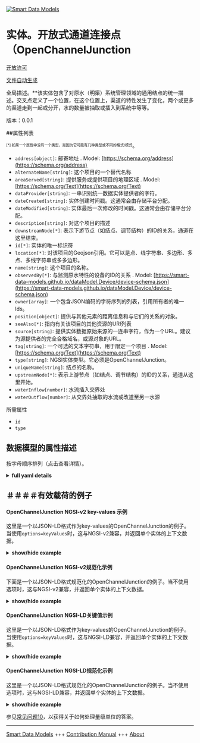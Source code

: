 <!-- 10-Header -->  
[![Smart Data Models](https://smartdatamodels.org/wp-content/uploads/2022/01/SmartDataModels_logo.png "Logo")](https://smartdatamodels.org)  
实体。开放式通道连接点（OpenChannelJunction  
===============================<!-- /10-Header -->  
<!-- 15-License -->  
[开放许可](https://github.com/smart-data-models//dataModel.OpenChannelManagement/blob/master/OpenChannelJunction/LICENSE.md)  
[文件自动生成](https://docs.google.com/presentation/d/e/2PACX-1vTs-Ng5dIAwkg91oTTUdt8ua7woBXhPnwavZ0FxgR8BsAI_Ek3C5q97Nd94HS8KhP-r_quD4H0fgyt3/pub?start=false&loop=false&delayms=3000#slide=id.gb715ace035_0_60)  
<!-- /15-License -->  
<!-- 20-Description -->  
全局描述。**该实体包含了对原水（明渠）系统管理领域的通用结点的统一描述。交叉点定义了一个位置，在这个位置上，渠道的特性发生了变化，两个或更多的渠道走到一起或分开，水的数量被抽取或插入到系统中等等。  
版本：0.0.1  
<!-- /20-Description -->  
<!-- 30-PropertiesList -->  

##属性列表  

<sup><sub>[*] 如果一个属性中没有一个类型，是因为它可能有几种类型或不同的格式/模式</sub></sup>。  
- `address[object]`: 邮寄地址  . Model: [https://schema.org/address](https://schema.org/address)- `alternateName[string]`: 这个项目的一个替代名称  - `areaServed[string]`: 提供服务或提供项目的地理区域  . Model: [https://schema.org/Text](https://schema.org/Text)- `dataProvider[string]`: 一串识别统一数据实体提供者的字符。  - `dateCreated[string]`: 实体创建时间戳。这通常会由存储平台分配。  - `dateModified[string]`: 实体最后一次修改的时间戳。这通常会由存储平台分配。  - `description[string]`: 对这个项目的描述  - `downstreamNode[*]`: 表示下游节点（如结点、调节结构）的ID的关系，通道在这里结束。  - `id[*]`: 实体的唯一标识符  - `location[*]`: 对该项目的Geojson引用。它可以是点、线字符串、多边形、多点、多线字符串或多多边形。  - `name[string]`: 这个项目的名称。  - `observedBy[*]`: 与监测原水特性的设备的ID的关系  . Model: [https://smart-data-models.github.io/dataModel.Device/device-schema.json](https://smart-data-models.github.io/dataModel.Device/device-schema.json)- `owner[array]`: 一个包含JSON编码的字符序列的列表，引用所有者的唯一Ids。  - `position[object]`: 提供与其他元素的距离信息和与它们的关系的对象。  - `seeAlso[*]`: 指向有关该项目的其他资源的URI列表  - `source[string]`: 提供实体数据原始来源的一连串字符，作为一个URL。建议为源提供者的完全合格域名，或源对象的URL。  - `tag[string]`: 一个可选的文本字符串，用于限定一个项目  . Model: [https://schema.org/Text](https://schema.org/Text)- `type[string]`: NGSI实体类型。它必须是OpenChannelJunction。  - `uniqueName[string]`: 结点的名称。  - `upstreamNode[*]`: 表示上游节点（如结点、调节结构）的ID的关系，通道从这里开始。  - `waterInflow[number]`: 水流插入交界处  - `waterOutflow[number]`: 从交界处抽取的水流或改道至另一水源  <!-- /30-PropertiesList -->  
<!-- 35-RequiredProperties -->  
所需属性  
- `id`  - `type`  <!-- /35-RequiredProperties -->  
<!-- 40-RequiredProperties -->  
<!-- /40-RequiredProperties -->  
<!-- 50-DataModelHeader -->  
## 数据模型的属性描述  
按字母顺序排列（点击查看详情）。  
<!-- /50-DataModelHeader -->  
<!-- 60-ModelYaml -->  
<details><summary><strong>full yaml details</strong></summary>    
```yaml  
OpenChannelJunction:    
  description: 'This entity contains a harmonised description of a generic Junction made for Raw-Water (Open Channels) System Management domain. A Junction defines a location where the characteristics of the channel changes, two or more channels come together or split apart, amounts of water are abstracted or inserted to the system etc.'    
  properties:    
    address:    
      description: 'The mailing address'    
      properties:    
        addressCountry:    
          description: 'Property. The country. For example, Spain. Model:''https://schema.org/addressCountry'''    
          type: string    
        addressLocality:    
          description: 'Property. The locality in which the street address is, and which is in the region. Model:''https://schema.org/addressLocality'''    
          type: string    
        addressRegion:    
          description: 'Property. The region in which the locality is, and which is in the country. Model:''https://schema.org/addressRegion'''    
          type: string    
        postOfficeBoxNumber:    
          description: 'Property. The post office box number for PO box addresses. For example, 03578. Model:''https://schema.org/postOfficeBoxNumber'''    
          type: string    
        postalCode:    
          description: 'Property. The postal code. For example, 24004. Model:''https://schema.org/https://schema.org/postalCode'''    
          type: string    
        streetAddress:    
          description: 'Property. The street address. Model:''https://schema.org/streetAddress'''    
          type: string    
      type: object    
      x-ngsi:    
        model: https://schema.org/address    
        type: Property    
    alternateName:    
      description: 'An alternative name for this item'    
      type: string    
      x-ngsi:    
        type: Property    
    areaServed:    
      description: 'The geographic area where a service or offered item is provided'    
      type: string    
      x-ngsi:    
        model: https://schema.org/Text    
        type: Property    
    dataProvider:    
      description: 'A sequence of characters identifying the provider of the harmonised data entity.'    
      type: string    
      x-ngsi:    
        type: Property    
    dateCreated:    
      description: 'Entity creation timestamp. This will usually be allocated by the storage platform.'    
      format: date-time    
      type: string    
      x-ngsi:    
        type: Property    
    dateModified:    
      description: 'Timestamp of the last modification of the entity. This will usually be allocated by the storage platform.'    
      format: date-time    
      type: string    
      x-ngsi:    
        type: Property    
    description:    
      description: 'A description of this item'    
      type: string    
      x-ngsi:    
        type: Property    
    downstreamNode:    
      anyOf:    
        - description: 'Property. Identifier format of any NGSI entity'    
          maxLength: 256    
          minLength: 1    
          pattern: ^[\w\-\.\{\}\$\+\*\[\]`|~^@!,:\\]+$    
          type: string    
        - description: 'Property. Identifier format of any NGSI entity'    
          format: uri    
          type: string    
      description: 'A relationship indicating the ID of the downstream node (e.g., Junction, Regulation Structure), where the channel ends.'    
      x-ngsi:    
        type: Relationship    
    id:    
      anyOf: &openchanneljunction_-_properties_-_owner_-_items_-_anyof    
        - description: 'Property. Identifier format of any NGSI entity'    
          maxLength: 256    
          minLength: 1    
          pattern: ^[\w\-\.\{\}\$\+\*\[\]`|~^@!,:\\]+$    
          type: string    
        - description: 'Property. Identifier format of any NGSI entity'    
          format: uri    
          type: string    
      description: 'Unique identifier of the entity'    
      x-ngsi:    
        type: Property    
    location:    
      description: 'Geojson reference to the item. It can be Point, LineString, Polygon, MultiPoint, MultiLineString or MultiPolygon'    
      oneOf:    
        - description: 'Geoproperty. Geojson reference to the item. Point'    
          properties:    
            bbox:    
              items:    
                type: number    
              minItems: 4    
              type: array    
            coordinates:    
              items:    
                type: number    
              minItems: 2    
              type: array    
            type:    
              enum:    
                - Point    
              type: string    
          required:    
            - type    
            - coordinates    
          title: 'GeoJSON Point'    
          type: object    
        - description: 'Geoproperty. Geojson reference to the item. LineString'    
          properties:    
            bbox:    
              items:    
                type: number    
              minItems: 4    
              type: array    
            coordinates:    
              items:    
                items:    
                  type: number    
                minItems: 2    
                type: array    
              minItems: 2    
              type: array    
            type:    
              enum:    
                - LineString    
              type: string    
          required:    
            - type    
            - coordinates    
          title: 'GeoJSON LineString'    
          type: object    
        - description: 'Geoproperty. Geojson reference to the item. Polygon'    
          properties:    
            bbox:    
              items:    
                type: number    
              minItems: 4    
              type: array    
            coordinates:    
              items:    
                items:    
                  items:    
                    type: number    
                  minItems: 2    
                  type: array    
                minItems: 4    
                type: array    
              type: array    
            type:    
              enum:    
                - Polygon    
              type: string    
          required:    
            - type    
            - coordinates    
          title: 'GeoJSON Polygon'    
          type: object    
        - description: 'Geoproperty. Geojson reference to the item. MultiPoint'    
          properties:    
            bbox:    
              items:    
                type: number    
              minItems: 4    
              type: array    
            coordinates:    
              items:    
                items:    
                  type: number    
                minItems: 2    
                type: array    
              type: array    
            type:    
              enum:    
                - MultiPoint    
              type: string    
          required:    
            - type    
            - coordinates    
          title: 'GeoJSON MultiPoint'    
          type: object    
        - description: 'Geoproperty. Geojson reference to the item. MultiLineString'    
          properties:    
            bbox:    
              items:    
                type: number    
              minItems: 4    
              type: array    
            coordinates:    
              items:    
                items:    
                  items:    
                    type: number    
                  minItems: 2    
                  type: array    
                minItems: 2    
                type: array    
              type: array    
            type:    
              enum:    
                - MultiLineString    
              type: string    
          required:    
            - type    
            - coordinates    
          title: 'GeoJSON MultiLineString'    
          type: object    
        - description: 'Geoproperty. Geojson reference to the item. MultiLineString'    
          properties:    
            bbox:    
              items:    
                type: number    
              minItems: 4    
              type: array    
            coordinates:    
              items:    
                items:    
                  items:    
                    items:    
                      type: number    
                    minItems: 2    
                    type: array    
                  minItems: 4    
                  type: array    
                type: array    
              type: array    
            type:    
              enum:    
                - MultiPolygon    
              type: string    
          required:    
            - type    
            - coordinates    
          title: 'GeoJSON MultiPolygon'    
          type: object    
      x-ngsi:    
        type: Geoproperty    
    name:    
      description: 'The name of this item.'    
      type: string    
      x-ngsi:    
        type: Property    
    observedBy:    
      anyOf:    
        - description: 'Property. Identifier format of any NGSI entity'    
          maxLength: 256    
          minLength: 1    
          pattern: ^[\w\-\.\{\}\$\+\*\[\]`|~^@!,:\\]+$    
          type: string    
        - description: 'Property. Identifier format of any NGSI entity'    
          format: uri    
          type: string    
      description: 'A relationship to the ID of the device that monitors raw-water properties'    
      x-ngsi:    
        model: https://smart-data-models.github.io/dataModel.Device/device-schema.json    
        type: Relationship    
    owner:    
      description: 'A List containing a JSON encoded sequence of characters referencing the unique Ids of the owner(s)'    
      items:    
        anyOf: *openchanneljunction_-_properties_-_owner_-_items_-_anyof    
        description: 'Property. Unique identifier of the entity'    
      type: array    
      x-ngsi:    
        type: Property    
    position:    
      description: 'Object providing information about the distance with the rest of the elements and a relationship with them.'    
      properties:    
        distance:    
          description: 'Property. The distance between this Entity and a reference point (e.g., the most upstream point of the system). Units: ''Km'''    
          type: number    
        refPoint:    
          anyOf:    
            - description: 'Property. Identifier format of any NGSI entity.'    
              maxLength: 256    
              minLength: 1    
              pattern: ^[\w\-\.\{\}\$\+\*\[\]`|~^@!,:\\]+$    
              type: string    
            - description: 'Property. Identifier format of any NGSI entity.'    
              format: uri    
              type: string    
          description: 'Relationship. The reference point distance is measured from.'    
      type: object    
      x-ngsi:    
        type: Property    
    seeAlso:    
      description: 'list of uri pointing to additional resources about the item'    
      oneOf:    
        - items:    
            format: uri    
            type: string    
          minItems: 1    
          type: array    
        - format: uri    
          type: string    
      x-ngsi:    
        type: Property    
    source:    
      description: 'A sequence of characters giving the original source of the entity data as a URL. Recommended to be the fully qualified domain name of the source provider, or the URL to the source object.'    
      type: string    
      x-ngsi:    
        type: Property    
    tag:    
      description: 'An optional text string used to qualify an item'    
      type: string    
      x-ngsi:    
        model: https://schema.org/Text    
        type: Property    
    type:    
      description: 'NGSI Entity Type. it has to be OpenChannelJunction'    
      enum:    
        - OpenChannelJunction    
      type: string    
      x-ngsi:    
        type: Property    
    uniqueName:    
      description: 'The name of the junction.'    
      type: string    
      x-ngsi:    
        type: Property    
    upstreamNode:    
      anyOf:    
        - description: 'Property. Identifier format of any NGSI entity'    
          maxLength: 256    
          minLength: 1    
          pattern: ^[\w\-\.\{\}\$\+\*\[\]`|~^@!,:\\]+$    
          type: string    
        - description: 'Property. Identifier format of any NGSI entity'    
          format: uri    
          type: string    
      description: 'A relationship indicating the ID of the upstream node (e.g., Junction, Regulation Structure), where the channel begins.'    
      x-ngsi:    
        type: Relationship    
    waterInflow:    
      description: 'Water flow inserted to the junction'    
      minimum: 0    
      type: number    
      x-ngsi:    
        type: Property    
        units: m3/s    
    waterOutflow:    
      description: 'Water flow abstracted from the junction or diverted to another source'    
      minimum: 0    
      type: number    
      x-ngsi:    
        type: Property    
        units: m3/s    
  required:    
    - id    
    - type    
  type: object    
  x-derived-from: ""    
  x-disclaimer: 'Redistribution and use in source and binary forms, with or without modification, are permitted  provided that the license conditions are met. Copyleft (c) 2021 Contributors to Smart Data Models Program'    
  x-license-url: https://github.com/smart-data-models/dataModel.OpenChannelManagement/blob/master/OpenChannelJunction/LICENSE.md    
  x-model-schema: https://smart-data-models.github.io/data-models.OpenChannelManagement/OpenChannelJunction/schema.json    
  x-model-tags: FIWARE4WATER    
  x-version: 0.0.1    
```  
</details>    
<!-- /60-ModelYaml -->  
<!-- 70-MiddleNotes -->  
<!-- /70-MiddleNotes -->  
<!-- 80-Examples -->  
## ＃＃＃＃有效载荷的例子  
#### OpenChannelJunction NGSI-v2 key-values 示例  
这里是一个以JSON-LD格式作为key-values的OpenChannelJunction的例子。当使用`options=keyValues`时，这与NGSI-v2兼容，并返回单个实体的上下文数据。  
<details><summary><strong>show/hide example</strong></summary>    
```json  
{  
  "id": "urn:ngsi-ld:OpenChannelJunction:id:PTOM:78370074",  
  "type": "OpenChannelJunction",  
  "location": {  
    "type": "Point",  
    "coordinates": [  
      -65.2981945,  
      -22.649102  
    ]  
  },  
  "address": {  
    "streetAddress": "",  
    "addressLocality": "",  
    "addressRegion": "",  
    "addressCountry": "",  
    "postalCode": "",  
    "postOfficeBoxNumber": ""  
  },  
  "areaServed": "",  
  "dateCreated": "1983-10-11T21:04:39Z",  
  "dateModified": "1982-03-03T08:37:57Z",  
  "source": "",  
  "name": "J1",  
  "alternateName": "Thivae",  
  "dataProvider": "EYDAP",  
  "owner": [  
    "urn:ngsi-ld:OpenChannelJunction:items:QPEH:03184806",  
    "urn:ngsi-ld:OpenChannelJunction:items:PUHR:34031741"  
  ],  
  "seeAlso": [  
    "urn:ngsi-ld:OpenChannelJunction:items:KTWJ:61564622",  
    "urn:ngsi-ld:OpenChannelJunction:items:JOMY:24566116"  
  ],  
  "position": {  
    "distance": 160.6,  
    "refPoint": "urn:ngsi-ld:OpenChannelJunction:refPoint:JXFD:60487647",  
    "downstreamNode": "urn:ngsi-ld:OpenChannelJunction:downstreamNode:CBWI:21948924",  
    "upstreamNode": "urn:ngsi-ld:OpenChannelJunction:upstreamNode:MWGU:81565938",  
    "observedBy": "urn:ngsi-ld:OpenChannelJunction:observedBy:GIWE:80160975",  
    "uniqueName": "J1",  
    "tag": "",  
    "waterOutflow": 0.12,  
    "waterInflow": 0.15  
  }  
}  
```  
</details>  
#### OpenChannelJunction NGSI-v2规范化示例  
下面是一个以JSON-LD格式规范化的OpenChannelJunction的例子。当不使用选项时，这与NGSI-v2兼容，并返回单个实体的上下文数据。  
<details><summary><strong>show/hide example</strong></summary>    
```json  
{  
  "id": "urn:ngsi-ld:OpenChannelJunction:id:PTOM:78370074",  
  "type": "OpenChannelJunction",  
  "location": {  
    "type": "geo:json",  
    "value": {  
      "type": "Point",  
      "coordinates": [  
        -65.2981945,  
        -22.649102  
      ]  
    }  
  },  
  "address": {  
    "type": "PostalAddress",  
    "value": {  
      "streetAddress": "",  
      "addressLocality": "",  
      "addressRegion": "",  
      "addressCountry": "",  
      "postalCode": "",  
      "postOfficeBoxNumber": "",  
      "areaServed": ""  
    }  
  },  
  "areaServed": {  
    "type": "Text",  
    "value": ""  
  },  
  "dateCreated": {  
    "type": "DateTime",  
    "value": "1983-10-11T21:04:39Z"  
  },  
  "dateModified": {  
    "type": "DateTime",  
    "value": "1982-03-03T08:37:57Z"  
  },  
  "source": {  
    "type": "Text",  
    "value": ""  
  },  
  "name": {  
    "type": "Text",  
    "value": "J1"  
  },  
  "alternateName": {  
    "type": "Text",  
    "value": "Thivae"  
  },  
  "description": {  
    "type": "Text",  
    "value": "Open Channel Junction"  
  },  
  "dataProvider": {  
    "type": "Text",  
    "value": "EYDAP"  
  },  
  "owner": {  
    "type": "array",  
    "value": [  
      "urn:ngsi-ld:OpenChannelJunction:items:QPEH:03184806",  
      "urn:ngsi-ld:OpenChannelJunction:items:PUHR:34031741"  
    ]  
  },  
  "seeAlso": {  
    "type": "array",  
    "value": [  
      "urn:ngsi-ld:OpenChannelJunction:items:KTWJ:61564622",  
      "urn:ngsi-ld:OpenChannelJunction:items:JOMY:24566116"  
    ]  
  },  
  "position": {  
    "type": "StructuredValue",  
    "value": {  
      "distance": 160.6,  
      "refPoint": "urn:ngsi-ld:OpenChannelJunction:refPoint:JXFD:60487647"  
    }  
  },  
  "downstreamNode": {  
    "type": "Relationship",  
    "value": "urn:ngsi-ld:OpenChannelJunction:downstreamNode:CBWI:21948924"  
  },  
  "upstreamNode": {  
    "type": "Relationship",  
    "value": "urn:ngsi-ld:OpenChannelJunction:upstreamNode:MWGU:81565938"  
  },  
  "observedBy": {  
    "type": "Relationship",  
    "value": "urn:ngsi-ld:OpenChannelJunction:observedBy:GIWE:80160975"  
  },  
  "uniqueName": {  
    "type": "Text",  
    "value": "J1"  
  },  
  "tag": {  
    "type": "Text",  
    "value": ""  
  },  
  "waterOutflow": {  
    "type": "Number",  
    "value": 0.12  
  },  
  "waterInflow": {  
    "type": "Number",  
    "value": 0.15  
  },  
  "@context": [  
    "https://smartdatamodels.org/context.jsonld"  
  ]  
}  
```  
</details>  
#### OpenChannelJunction NGSI-LD关键值示例  
这里是一个以JSON-LD格式作为key-values的OpenChannelJunction的例子。当使用`options=keyValues`时，这与NGSI-LD兼容，并返回单个实体的上下文数据。  
<details><summary><strong>show/hide example</strong></summary>    
```json  
{  
    "id": "urn:ngsi-ld:OpenChannelJunction:id:PTOM:78370074",  
    "type": "OpenChannelJunction",  
    "address": {  
        "streetAddress": "",  
        "addressLocality": "",  
        "addressRegion": "",  
        "addressCountry": "",  
        "postalCode": "",  
        "postOfficeBoxNumber": ""  
    },  
    "alternateName": "Thivae",  
    "areaServed": "",  
    "dataProvider": "EYDAP",  
    "dateCreated": "1983-10-11T21:04:39Z",  
    "dateModified": "1982-03-03T08:37:57Z",  
    "location": {  
        "type": "Point",  
        "coordinates": [  
            -65.2981945,  
            -22.649102  
        ]  
    },  
    "name": "J1",  
    "owner": [  
        "urn:ngsi-ld:OpenChannelJunction:items:QPEH:03184806",  
        "urn:ngsi-ld:OpenChannelJunction:items:PUHR:34031741"  
    ],  
    "position": {  
        "distance": 160.6,  
        "refPoint": "urn:ngsi-ld:OpenChannelJunction:refPoint:JXFD:60487647",  
        "downstreamNode": "urn:ngsi-ld:OpenChannelJunction:downstreamNode:CBWI:21948924",  
        "upstreamNode": "urn:ngsi-ld:OpenChannelJunction:upstreamNode:MWGU:81565938",  
        "observedBy": "urn:ngsi-ld:OpenChannelJunction:observedBy:GIWE:80160975",  
        "uniqueName": "J1",  
        "tag": "",  
        "waterOutflow": 0.12,  
        "waterInflow": 0.15  
    },  
    "seeAlso": [  
        "urn:ngsi-ld:OpenChannelJunction:items:KTWJ:61564622",  
        "urn:ngsi-ld:OpenChannelJunction:items:JOMY:24566116"  
    ],  
    "source": "",  
    "@context": [  
        "https://raw.githubusercontent.com/smart-data-models/dataModel.OpenChannelManagement/master/context.jsonld"  
    ]  
}  
```  
</details>  
#### OpenChannelJunction NGSI-LD规范化示例  
这里是一个以JSON-LD格式规范化的OpenChannelJunction的例子。当不使用选项时，这与NGSI-LD兼容，并返回单个实体的上下文数据。  
<details><summary><strong>show/hide example</strong></summary>    
```json  
{  
    "id": "urn:ngsi-ld:OpenChannelJunction:id:PTOM:78370074",  
    "type": "OpenChannelJunction",  
    "address": {  
        "type": "Property",  
        "value": {  
            "streetAddress": "",  
            "addressLocality": "",  
            "addressRegion": "",  
            "addressCountry": "",  
            "postalCode": "",  
            "postOfficeBoxNumber": "",  
            "areaServed": ""  
        }  
    },  
    "alternateName": {  
        "type": "Property",  
        "value": "Thivae"  
    },  
    "areaServed": {  
        "type": "Property",  
        "value": ""  
    },  
    "dataProvider": {  
        "type": "Property",  
        "value": "EYDAP"  
    },  
    "dateCreated": {  
        "type": "Property",  
        "value": {  
            "@type": "DateTime",  
            "@value": "1983-10-11T21:04:39Z"  
        }  
    },  
    "dateModified": {  
        "type": "Property",  
        "value": {  
            "@type": "DateTime",  
            "@value": "1982-03-03T08:37:57Z"  
        }  
    },  
    "description": {  
        "type": "Property",  
        "value": "Open Channel Junction"  
    },  
    "downstreamNode": {  
        "type": "Relationship",  
        "object": "urn:ngsi-ld:OpenChannelJunction:downstreamNode:CBWI:21948924"  
    },  
    "location": {  
        "type": "Geoproperty",  
        "value": {  
            "type": "Point",  
            "coordinates": [  
                -65.2981945,  
                -22.649102  
            ]  
        }  
    },  
    "name": {  
        "type": "Property",  
        "value": "J1"  
    },  
    "observedBy": {  
        "type": "Relationship",  
        "object": "urn:ngsi-ld:OpenChannelJunction:observedBy:GIWE:80160975"  
    },  
    "owner": {  
        "type": "Property",  
        "value": [  
            "urn:ngsi-ld:OpenChannelJunction:items:QPEH:03184806",  
            "urn:ngsi-ld:OpenChannelJunction:items:PUHR:34031741"  
        ]  
    },  
    "position": {  
        "type": "Property",  
        "value": {  
            "distance": 160.6,  
            "refPoint": "urn:ngsi-ld:OpenChannelJunction:refPoint:JXFD:60487647"  
        }  
    },  
    "seeAlso": {  
        "type": "Property",  
        "value": [  
            "urn:ngsi-ld:OpenChannelJunction:items:KTWJ:61564622",  
            "urn:ngsi-ld:OpenChannelJunction:items:JOMY:24566116"  
        ]  
    },  
    "source": {  
        "type": "Property",  
        "value": ""  
    },  
    "tag": {  
        "type": "Property",  
        "value": ""  
    },  
    "uniqueName": {  
        "type": "Property",  
        "value": "J1"  
    },  
    "upstreamNode": {  
        "type": "Relationship",  
        "object": "urn:ngsi-ld:OpenChannelJunction:upstreamNode:MWGU:81565938"  
    },  
    "waterInflow": {  
        "type": "Property",  
        "value": 0.15  
    },  
    "waterOutflow": {  
        "type": "Property",  
        "value": 0.12  
    },  
    "@context": [  
        "https://raw.githubusercontent.com/smart-data-models/dataModel.OpenChannelManagement/master/context.jsonld"  
    ]  
}  
```  
</details><!-- /80-Examples -->  
<!-- 90-FooterNotes -->  
<!-- /90-FooterNotes -->  
<!-- 95-Units -->  
参见[常见问题10](https://smartdatamodels.org/index.php/faqs/)，以获得关于如何处理量级单位的答案。  
<!-- /95-Units -->  
<!-- 97-LastFooter -->  
---  
[Smart Data Models](https://smartdatamodels.org) +++ [Contribution Manual](https://bit.ly/contribution_manual) +++ [About](https://bit.ly/Introduction_SDM)<!-- /97-LastFooter -->  
